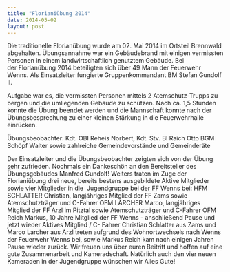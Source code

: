 ```yaml
---
title: "Florianiübung 2014"
date: 2014-05-02
layout: post
---
```


Die traditionelle Florianübung wurde am 02. Mai 2014 im Ortsteil Brennwald abgehalten. Übungsannahme war ein Gebäudebrand mit einigen vermissten Personen in einem landwirtschaftlich genutztem Gebäude. Bei der Florianübung 2014 beteiligten sich über 49 Mann der Feuerwehr Wenns. Als Einsatzleiter fungierte Gruppenkommandant BM Stefan Gundolf II.

Aufgabe war es, die vermissten Personen mittels 2 Atemschutz-Trupps zu bergen und die umliegenden Gebäude zu schützen. Nach ca. 1,5 Stunden konnte die Übung beendet werden und die Mannschaft konnte nach der Übungsbesprechung zu einer kleinen Stärkung in die Feuerwehrhalle einrücken.

Übungsbeobachter:
Kdt. OBI Reheis Norbert, Kdt. Stv. BI Raich Otto
BGM Schöpf Walter sowie zahlreiche Gemeindevorstände und Gemeinderäte

Der Einsatzleiter und die Übungsbeobachter zeigten sich von der Übung sehr zufrieden. Nochmals ein Dankeschön an den Bereitsteller des Übungsgebäudes Manfred Gundolf!
Weiters traten im Zuge der Florianiübung drei neue, bereits bestens ausgebildete Aktive Mitglieder sowie vier Mitglieder in die  Jugendgruppe bei der FF Wenns bei:
HFM SCHLATTER Christian, langjähriges Mitglied der FF Zams sowie Atemschutzträger und C-Fahrer
OFM LARCHER Marco, langjähriges Mitglied der FF Arzl im Pitztal sowie Atemschutzträger und C-Fahrer
OFM Reich Markus, 10 Jahre Mitglied der FF Wenns - anschließend Pause und jetzt wieder Aktives Mitglied / C- Fahrer
Christian Schlatter aus Zams und Marco Larcher aus Arzl treten aufgrund des Wohnortwechsels nach Wenns der Feuerwehr Wenns bei, sowie Markus Reich kam nach einigen Jahren Pause wieder zurück. Wir freuen uns über euren Beitritt und hoffen auf eine gute Zusammenarbeit und Kameradschaft. Natürlich auch den vier neuen Kameraden in der Jugendgruppe wünschen wir Alles Gute!